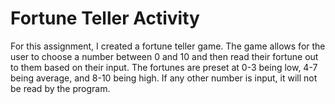 # Fortune Teller Activity
For this assignment, I created a fortune teller game. The game allows for the user to choose a number between 0 and 10 and then read their fortune out to them based on their input. The fortunes are preset at 0-3 being low, 4-7 being average, and 8-10 being high. If any other number is input, it will not be read by the program.
